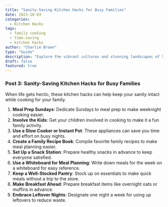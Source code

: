 ```yaml
---
title: "Sanity-Saving Kitchen Hacks for Busy Families"
date: 2023-10-03
categories: 
  - Kitchen Hacks
tags: 
  - family cooking
  - time-saving
  - kitchen hacks
author: "Charlie Brown"
type: "Guide"
description: "Explore the vibrant cultures and stunning landscapes of Southeast Asia without breaking the bank. This detailed itinerary covers Thailand, Vietnam, and Cambodia."
draft: false
featured: true
---
```

### Post 3: Sanity-Saving Kitchen Hacks for Busy Families

When life gets hectic, these kitchen hacks can help keep your sanity intact while cooking for your family.

1. **Meal Prep Sundays**: Dedicate Sundays to meal prep to make weeknight cooking easier.
2. **Involve the Kids**: Get your children involved in cooking to make it a fun family activity.
3. **Use a Slow Cooker or Instant Pot**: These appliances can save you time and effort on busy nights.
4. **Create a Family Recipe Book**: Compile favorite family recipes to make meal planning easier.
5. **Set Up a Snack Station**: Prepare healthy snacks in advance to keep everyone satisfied.
6. **Use a Whiteboard for Meal Planning**: Write down meals for the week on a whiteboard for easy reference.
7. **Keep a Well-Stocked Pantry**: Stock up on essentials to make quick meals without a trip to the store.
8. **Make Breakfast Ahead**: Prepare breakfast items like overnight oats or muffins in advance.
9. **Embrace Leftover Nights**: Designate one night a week for using up leftovers to reduce waste.
